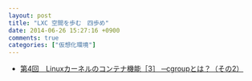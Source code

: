 ```yaml
---
layout: post
title: "LXC 空間を歩む　四歩め"
date: 2014-06-26 15:27:16 +0900
comments: true
categories: ["仮想化環境"]
---
```


* [第4回　Linuxカーネルのコンテナ機能［3］ ─cgroupとは？（その2）](http://gihyo.jp/admin/serial/01/linux_containers/0004)

